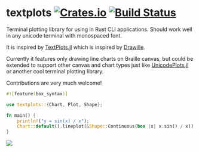 # textplots [![Crates.io](https://img.shields.io/crates/v/textplots.svg)](https://crates.io/crates/textplots) [![Build Status](https://travis-ci.org/loony-bean/textplots-rs.svg?branch=master)](https://travis-ci.org/loony-bean/textplots-rs)

Terminal plotting library for using in Rust CLI applications.
Should work well in any unicode terminal with monospaced font.

It is inspired by [TextPlots.jl](https://github.com/sunetos/TextPlots.jl) which is inspired by [Drawille](https://github.com/asciimoo/drawille).

Currently it features only drawing line charts on Braille canvas, but could be extended
to support other canvas and chart types just like [UnicodePlots.jl](https://github.com/Evizero/UnicodePlots.jl)
or another cool terminal plotting library.

Contributions are very much welcome!

```rust
#![feature(box_syntax)]

use textplots::{Chart, Plot, Shape};

fn main() {
    println!("y = sin(x) / x");
    Chart::default().lineplot(&Shape::Continuous(box |x| x.sin() / x)).display();
}
```

<img src="https://raw.githubusercontent.com/loony-bean/textplots-rs/master/doc/demo.png">
